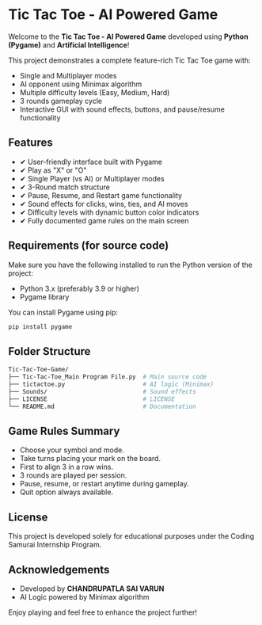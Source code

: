 # Tic Tac Toe - AI Powered Game

Welcome to the **Tic Tac Toe - AI Powered Game** developed using **Python (Pygame)** and **Artificial Intelligence**!

This project demonstrates a complete feature-rich Tic Tac Toe game with:

* Single and Multiplayer modes
* AI opponent using Minimax algorithm
* Multiple difficulty levels (Easy, Medium, Hard)
* 3 rounds gameplay cycle
* Interactive GUI with sound effects, buttons, and pause/resume functionality


## Features

* ✔ User-friendly interface built with Pygame <br>
* ✔ Play as "X" or "O"<br>
* ✔ Single Player (vs AI) or Multiplayer modes<br>
* ✔ 3-Round match structure<br>
* ✔ Pause, Resume, and Restart game functionality<br>
* ✔ Sound effects for clicks, wins, ties, and AI moves<br>
* ✔ Difficulty levels with dynamic button color indicators<br>
* ✔ Fully documented game rules on the main screen<br>


## Requirements (for source code)

Make sure you have the following installed to run the Python version of the project:

* Python 3.x (preferably 3.9 or higher)<br>
* Pygame library<br>

You can install Pygame using pip:

```bash
pip install pygame
```

## Folder Structure

```bash
Tic-Tac-Toe-Game/
├── Tic-Tac-Toe_Main Program File.py  # Main source code
├── tictactoe.py                      # AI logic (Minimax)
├── Sounds/                           # Sound effects
├── LICENSE                           # LICENSE
└── README.md                         # Documentation
```


## Game Rules Summary

* Choose your symbol and mode.
* Take turns placing your mark on the board.
* First to align 3 in a row wins.
* 3 rounds are played per session.
* Pause, resume, or restart anytime during gameplay.
* Quit option always available.


## License

This project is developed solely for educational purposes under the Coding Samurai Internship Program.


## Acknowledgements

* Developed by **CHANDRUPATLA SAI VARUN**
* AI Logic powered by Minimax algorithm

Enjoy playing and feel free to  enhance the project further!
